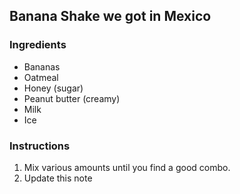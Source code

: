 ## Banana Shake we got in Mexico

### Ingredients

- Bananas
- Oatmeal
- Honey (sugar)
- Peanut butter (creamy)
- Milk
- Ice

### Instructions

1. Mix various amounts until you find a good combo.
1. Update this note

